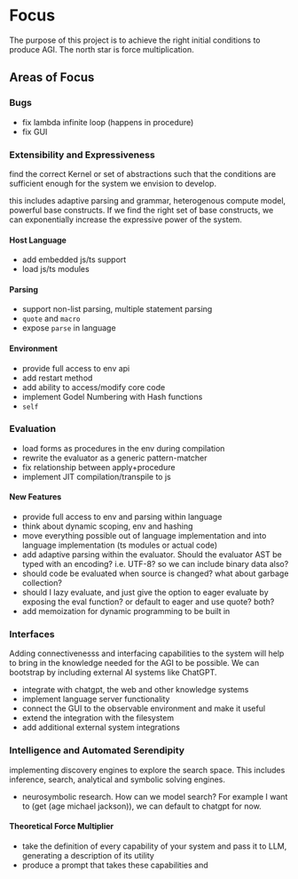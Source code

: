 # Focus

The purpose of this project is to achieve the right initial conditions to produce AGI. The north star is force multiplication.

## Areas of Focus

### Bugs

- fix lambda infinite loop (happens in procedure)
- fix GUI

### Extensibility and Expressiveness

find the correct Kernel or set of abstractions such that the conditions are sufficient enough for the system we envision to develop.

this includes adaptive parsing and grammar, heterogenous compute model, powerful base constructs. If we find the right set of base constructs, we can exponentially increase the expressive power of the system.

#### Host Language

- add embedded js/ts support
- load js/ts modules

#### Parsing

- support non-list parsing, multiple statement parsing
- `quote` and `macro`
- expose `parse` in language

#### Environment

- provide full access to env api
- add restart method
- add ability to access/modify core code
- implement Godel Numbering with Hash functions
- `self`

### Evaluation

- load forms as procedures in the env during compilation
- rewrite the evaluator as a generic pattern-matcher
- fix relationship between apply+procedure
- implement JIT compilation/transpile to js

#### New Features

- provide full access to env and parsing within language
- think about dynamic scoping, env and hashing
- move everything possible out of language implementation and into language implementation (ts modules or actual code)
- add adaptive parsing within the evaluator. Should the evaluator AST be typed with an encoding? i.e. UTF-8? so we can include binary data also?
- should code be evaluated when source is changed? what about garbage collection?
- should I lazy evaluate, and just give the option to eager evaluate by exposing the eval function? or default to eager and use quote? both?
- add memoization for dynamic programming to be built in

### Interfaces

Adding connectivenesss and interfacing capabilities to the system will help to bring in the knowledge needed for the AGI to be possible. We can bootstrap by including external AI systems like ChatGPT.

- integrate with chatgpt, the web and other knowledge systems
- implement language server functionality
- connect the GUI to the observable environment and make it useful
- extend the integration with the filesystem
- add additional external system integrations

### Intelligence and Automated Serendipity

implementing discovery engines to explore the search space. This includes inference, search, analytical and symbolic solving engines.

- neurosymbolic research. How can we model search? For example I want to (get (age michael jackson)), we can default to chatgpt for now.

#### Theoretical Force Multiplier

- take the definition of every capability of your system and pass it to LLM, generating a description of its utility
- produce a prompt that takes these capabilities and
